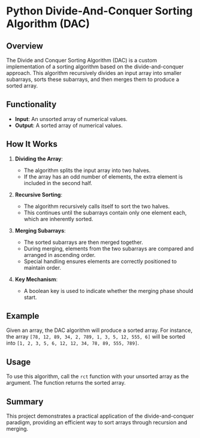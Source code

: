 # Python Divide-And-Conquer Sorting Algorithm (DAC)

## Overview
The Divide and Conquer Sorting Algorithm (DAC) is a custom implementation of a sorting algorithm based on the divide-and-conquer approach. This algorithm recursively divides an input array into smaller subarrays, sorts these subarrays, and then merges them to produce a sorted array.

## Functionality
- **Input**: An unsorted array of numerical values.
- **Output**: A sorted array of numerical values.

## How It Works
1. **Dividing the Array**:
   - The algorithm splits the input array into two halves.
   - If the array has an odd number of elements, the extra element is included in the second half.

2. **Recursive Sorting**:
   - The algorithm recursively calls itself to sort the two halves.
   - This continues until the subarrays contain only one element each, which are inherently sorted.

3. **Merging Subarrays**:
   - The sorted subarrays are then merged together.
   - During merging, elements from the two subarrays are compared and arranged in ascending order.
   - Special handling ensures elements are correctly positioned to maintain order.

4. **Key Mechanism**:
   - A boolean key is used to indicate whether the merging phase should start.

## Example
Given an array, the DAC algorithm will produce a sorted array. For instance, the array `[78, 12, 89, 34, 2, 789, 1, 3, 5, 12, 555, 6]` will be sorted into `[1, 2, 3, 5, 6, 12, 12, 34, 78, 89, 555, 789]`.

## Usage
To use this algorithm, call the `rct` function with your unsorted array as the argument. The function returns the sorted array.

## Summary
This project demonstrates a practical application of the divide-and-conquer paradigm, providing an efficient way to sort arrays through recursion and merging.
